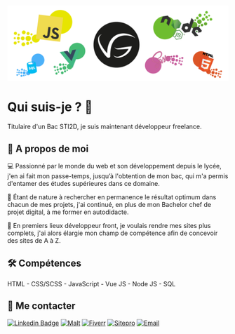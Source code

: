 ﻿![cover](https://github.com/gabrielvoissiere/gabrielvoissiere/blob/main/assets/banniere.png)


# Qui suis-je ? 👋

Titulaire d'un Bac STI2D, je suis maintenant développeur freelance.

  
## 🚀 A propos de moi
💻 Passionné par le monde du web et son développement depuis le lycée, j'en ai fait mon passe-temps, jusqu’à l'obtention de mon bac, qui m'a permis d'entamer des études supérieures dans ce domaine.

📝 Étant de nature à rechercher en permanence le résultat optimum dans chacun de mes projets, j'ai continué, en plus de mon Bachelor chef de projet digital, à me former en autodidacte.

🚗 En premiers lieux développeur front, je voulais rendre mes sites plus complets, j'ai alors élargie mon champ de compétence afin de concevoir des sites de A à Z.

  
## 🛠 Compétences
HTML - CSS/SCSS - JavaScript - Vue JS - Node JS - SQL

  
## 📢 Me contacter
[![Linkedin Badge](https://img.shields.io/badge/linkedin-%230077B5.svg?&style=for-the-badge)](https://www.linkedin.com/in/gabriel-voissiere-23663b1b8)
[![Malt](https://img.shields.io/badge/-Malt-orange?style=for-the-badge)](https://www.malt.fr/profile/gabrielvoissiere)
[![Fiverr](https://img.shields.io/badge/-Fiver-green?style=for-the-badge)](https://fr.fiverr.com/gabriel_voi)
[![Sitepro](https://img.shields.io/badge/-Site%20pro-lightgrey?style=for-the-badge)](https://gabrielvoissiere.github.io/website/)
[![Email](https://img.shields.io/badge/Email-red.svg?&style=for-the-badge)](mailto:gabvoissiere@yahoo.fr)
